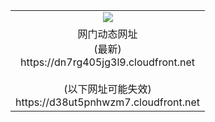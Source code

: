 ﻿<table>
  <tr></tr>
  <tr><td colspan=2 align=center><img src="https://dn7rg405jg3l9.cloudfront.net/Up/oGate.jpg" /></td></tr>
  <tr><td colspan=2 align=center>网门动态网址<br/>(最新)
<br>https://dn7rg405jg3l9.cloudfront.net
<br/><br/>(以下网址可能失效)
<br>https://d38ut5pnhwzm7.cloudfront.net
    </td>
  </tr>
</table>
